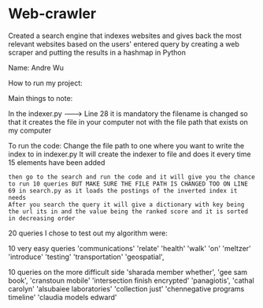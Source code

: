 # Web-crawler
Created a search engine that indexes websites and gives back the most relevant websites based on the users' entered query by creating a web scraper and putting the results in a hashmap in Python


Name: Andre Wu

How to run my project:

Main things to note:

In the indexer.py ---> Line 28 it is mandatory the filename is changed so that it creates the file in your computer not with the file path that exists on my computer

To run the code:
    Change the file path to one where you want to write the index to in indexer.py 
    It will create the indexer to file and does it every time 15 elements have been added

    then go to the search and run the code and it will give you the chance to run 10 queries BUT MAKE SURE THE FILE PATH IS CHANGED TOO ON LINE  69 in search.py as it loads the postings of the inverted index it needs
    After you search the query it will give a dictionary with key being the url its in and the value being the ranked score and it is sorted in decreasing order


20 queries I chose to test out my algorithm were:

10 very easy queries
'communications'
'relate'
'health'
'walk'
'on'
'meltzer'
'introduce'
'testing'
'transportation'
'geospatial',


10 queries on the more difficult side
 'sharada member whether',
 'gee sam book', 
 'cranstoun mobile'
 'intersection finish encrypted'
 'panagiotis', 
 'cathal carolyn' 
 'alsubaiee laboratories'
 'collection just'
 'chennegative programs timeline'
  'claudia models edward'

